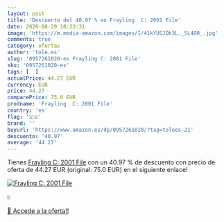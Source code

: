 ```yaml
---
layout: post
title: 'Descuento del 40.97 % en Frayling  C: 2001 File'
date: 2020-08-29 18:23:31
image: 'https://m.media-amazon.com/images/I/41kYUSJQk3L._SL400_.jpg'
comments: true
category: ofertas
author: 'tole.es'
slug: '0957261020-es Frayling C: 2001 File'
sku: '0957261020-es'
tags: [  ]
actualPrice: 44.27 EUR
currency: EUR
price: 44.27
comparePrice: 75.0 EUR
prodname: 'Frayling  C: 2001 File'
country: 'es'
flag: '🇪🇸'
brand: ''
buyurl: 'https://www.amazon.es/dp/0957261020/?tag=tolees-21'
descuento: '40.97'
average: '44.27'
---
```


Tienes [Frayling  C: 2001 File](https://www.amazon.es/dp/0957261020/?tag=tolees-21) con un 40.97 % de descuento con precio de oferta de 44.27 EUR (original: 75.0 EUR) en el siguiente enlace!

[![Frayling  C: 2001 File](https://m.media-amazon.com/images/I/41kYUSJQk3L._SL400_.jpg)](https://www.amazon.es/dp/0957261020/?tag=tolees-21)

ℹ️:


[🛒 Accede a la oferta!!](https://www.amazon.es/dp/0957261020/?tag=tolees-21)
